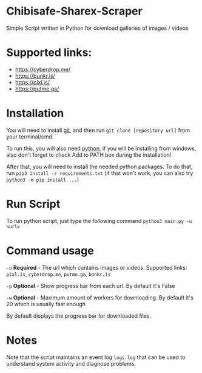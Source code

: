 # Chibisafe-Sharex-Scraper

Simple Script written in Python for download galleries of images / videos

# Supported links:

- <https://cyberdrop.me/>
- <https://bunkr.is/>
- <https://pixl.is/>
- <https://putme.ga/>

# Installation

You will need to install [git](https://git-scm.com/), and then run `git clone [repository url]`
from your terminal/cmd.

To run this, you will also need [python](https://www.python.org/), if you will be installing
from windows, also don't forget to check Add to PATH box during the installation!

After that, you will need to install the needed python packages. To do that, run
`pip3 install -r requirements.txt` (if that won't work, you can also try
`python3 -m pip install ...`)

# Run Script

To run python script, just type the following command
`python3 main.py -u <url>`

# Command usage

`-u` **Required** - The url which contains images or videos. Supported links: `pixl.is`, `cyberdrop.me`, `putme.ga`, `bunkr.is`

`-p` **Optional** -  Show progress bar from each url. By default it's False

`-w` **Optional** - Maximum amount of workers for downloading. By default it's 20 which is usually fast enough

By default displays the progress bar for downloaded files.

# Notes

Note that the script maintains an event log `logs.log` that can be used to understand system activity and diagnose problems.





